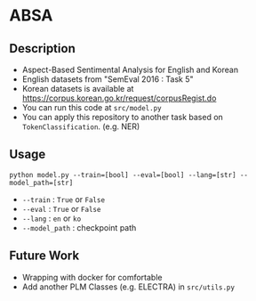 # ABSA  
## Description
- Aspect-Based Sentimental Analysis for English and Korean  
- English datasets from "SemEval 2016 : Task 5"
- Korean datasets is available at https://corpus.korean.go.kr/request/corpusRegist.do
- You can run this code at `src/model.py`
- You can apply this repository to another task based on `TokenClassification`. (e.g. NER)  

## Usage  
```
python model.py --train=[bool] --eval=[bool] --lang=[str] --model_path=[str]
```
- `--train` : `True` or `False`  
- `--eval` : `True` or `False`  
- `--lang` : `en` or `ko`  
- `--model_path` : checkpoint path

## Future Work
- Wrapping with docker for comfortable
- Add another PLM Classes (e.g. ELECTRA) in `src/utils.py`